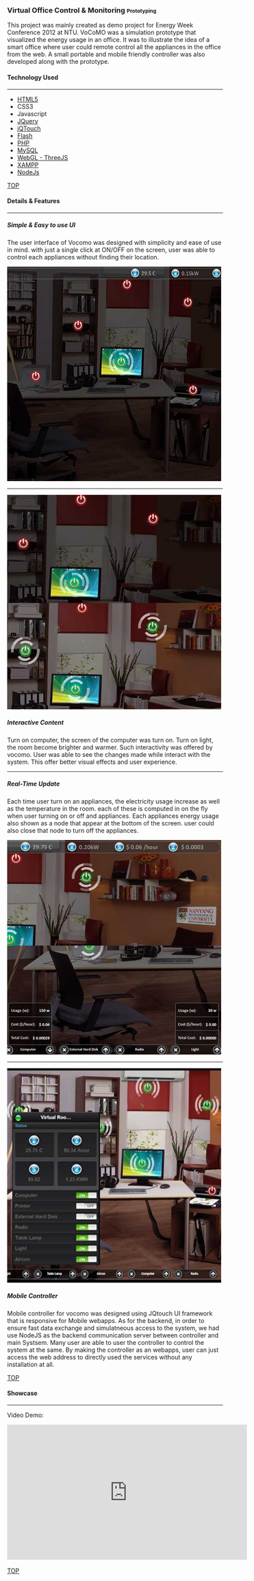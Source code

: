 ### Virtual Office Control & Monitoring <small style="font-size: 12px">Prototyping</small>
<div id="top"></div>

This project was mainly created as demo project for Energy Week Conference 2012 at NTU. VoCoMO was a simulation prototype that visualized the energy usage in an office. It was to illustrate the idea of a smart office where user could remote control all the appliances in the office from the web. A small portable and mobile friendly controller was also developed along with the prototype.

#### Technology Used
---

- [HTML5](http://w3c.github.io/html/)
- CSS3
- Javascript
- [JQuery](https://jquery.com/)
- [jQTouch](http://jqtjs.com/)
- [Flash](http://www.adobe.com/sea/products/flash.html)
- [PHP](http://php.net/)
- [MySQL](http://www.mysql.com/)
- [WebGL - ThreeJS](http://threejs.org/)
- [XAMPP](https://www.apachefriends.org/index.html)
- [NodeJs](https://nodejs.org/)


[TOP](#top)



#### Details & Features
---

<div class="row">
  <div class="col l6 m6 s12">
    <h5>Simple & Easy to use UI</h5>
    <p>
     The user interface of Vocomo was designed with simplicity and ease of use in mind. with just a single click at ON/OFF on the screen, user was able to control each appliances without finding their location.
    </p>
  </div>
  <div class="col l6 m6 s12">
    <img class="responsive-img" src="/images/main/projects/freelance-project-vocomo-001.jpeg">
  </div>
</div>

---

<div class="row">
  <div class="col l6 m6 s12">
    <img class="responsive-img" src="/images/main/projects/freelance-project-vocomo-002.jpeg">
  </div>

  <div class="col l6 m6 s12">
    <h5>Interactive Content</h5>
    <p>
    Turn on computer, the screen of the computer was turn on. Turn on light, the room become brighter and warmer. Such interactivity was offered by vocomo. User was able to see the changes made while interact with the system. This offer better visual effects and user experience.
    </p>
  </div>
</div>

---

<div class="row">
  <div class="col l6 m6 s12">
    <h5>Real-Time Update</h5>
    <p>
     Each time user turn on an appliances, the electricity usage increase as well as the temperature in the room. each of these is computed in on the fly when user turning on or off and appliances. Each appliances energy usage also shown as a node that appear at the bottom of the screen. user could also close that node to turn off the appliances.
    </p>
  </div>
  <div class="col l6 m6 s12">
    <img class="responsive-img" src="/images/main/projects/freelance-project-vocomo-003.jpeg">
  </div>
</div>

---

<div class="row">
  <div class="col l6 m6 s12">
    <img class="responsive-img" src="/images/main/projects/freelance-project-vocomo-004.jpeg">
  </div>

  <div class="col l6 m6 s12">
    <h5>Mobile Controller</h5>
    <p>
    Mobile controller for vocomo was designed using JQtouch UI framework that is responsive for Mobile webapps. As for the backend, in order to ensure fast data exchange and simulatneous access to the system, we had use NodeJS as the backend communication server between controller and main Systsem. Many user are able to user the controller to control the system at the same. By making the controller as an webapps, user can just access the web address to directly used the services without any installation at all.
    </p>
  </div>
</div>


[TOP](#top)

#### Showcase
---

Video Demo:
<div class="videoWrapper">
  <iframe width="560" height="315" src="https://www.youtube.com/embed/b0euCPT-RKQ" frameborder="0" allowfullscreen></iframe>
</div>

[TOP](#top)
